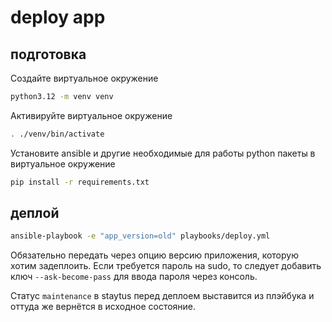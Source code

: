 # deploy app

## подготовка

Создайте виртуальное окружение

```sh
python3.12 -m venv venv
```

Активируйте виртуальное окружение

```sh
. ./venv/bin/activate
```

Установите ansible и другие необходимые для работы python пакеты в виртуальное окружение

```sh
pip install -r requirements.txt
```

## деплой

```sh
ansible-playbook -e "app_version=old" playbooks/deploy.yml
```

Обязательно передать через опцию версию приложения, которую хотим задеплоить.
Если требуется пароль на sudo, то следует добавить ключ `--ask-become-pass` для ввода пароля через консоль.

Cтатус `maintenance` в staytus перед деплоем выставится из плэйбука и оттуда же вернётся в исходное состояние.
